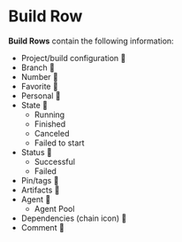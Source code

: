 # Build Row

__Build Rows__ contain the following information:

* Project/build configuration :checkered_flag: 
* Branch :checkered_flag: 
* Number :checkered_flag: 
* Favorite :checkered_flag: 
* Personal :checkered_flag: 
* State :checkered_flag: 
    * Running
    * Finished
    * Canceled
    * Failed to start
* Status :checkered_flag: 
    * Successful
    * Failed
* Pin/tags :checkered_flag: 
* Artifacts :checkered_flag: 
* Agent :checkered_flag: 
    * Agent Pool
* Dependencies (chain icon) :checkered_flag: 
* Comment :checkered_flag: